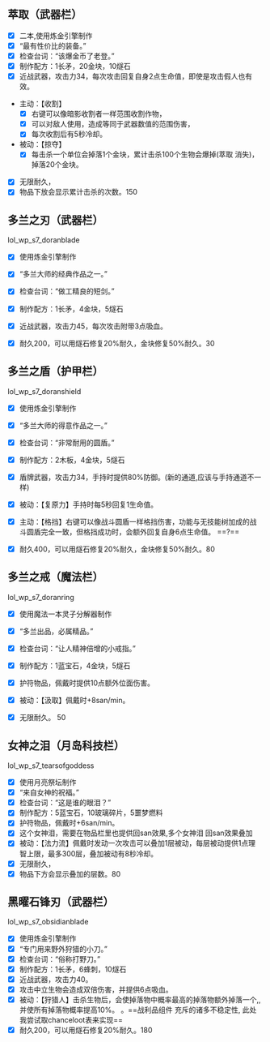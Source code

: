 ## 萃取（武器栏）

- [x] 二本,使用炼金引擎制作
- [x] “最有性价比的装备。”
- [x] 检查台词：“该爆金币了老登。”
- [x] 制作配方：1长矛，20金块，10燧石
- [x] 近战武器，攻击力34，每次攻击回复自身2点生命值，即使是攻击假人也有效。
- 主动：【收割】
    - [x]  右键可以像暗影收割者一样范围收割作物，
    - [x]  可以对敌人使用，造成等同于武器数值的范围伤害，
    - [x]  每次收割后有5秒冷却。
- 被动：【掠夺】
    - [x]  每击杀一个单位会掉落1个金块，累计击杀100个生物会爆掉(萃取 消失)，掉落20个金块。
- [x]  无限耐久，
- [x]  物品下放会显示累计击杀的次数。150

## 多兰之刃（武器栏） 

lol_wp_s7_doranblade
- [x] 使用炼金引擎制作
- [x] “多兰大师的经典作品之一。”
- [x] 检查台词：“做工精良的短剑。”

- [x] 制作配方：1长矛，4金块，5燧石
- [x] 近战武器，攻击力45，每次攻击附带3点吸血。
- [x] 耐久200，可以用燧石修复20%耐久，金块修复50%耐久。30

## 多兰之盾（护甲栏）

lol_wp_s7_doranshield
- [x] 使用炼金引擎制作
- [x] “多兰大师的得意作品之一。”
- [x] 检查台词：“非常耐用的圆盾。”

- [x] 制作配方：2木板，4金块，5燧石
- [x] 盾牌武器，攻击力34，手持时提供80%防御。(新的通道,应该与手持通道不一样)
- [x]  被动：【复原力】手持时每5秒回复1生命值。
- [x]  主动：【格挡】右键可以像战斗圆盾一样格挡伤害，功能与无技能树加成的战斗圆盾完全一致，但格挡成功时，会额外回复自身6点生命值。 ==?==
- [x]  耐久400，可以用燧石修复20%耐久，金块修复50%耐久。80

## 多兰之戒（魔法栏）

lol_wp_s7_doranring
- [x] 使用魔法一本灵子分解器制作
- [x] “多兰出品，必属精品。”
- [x] 检查台词：“让人精神倍增的小戒指。”

- [x] 制作配方：1蓝宝石，4金块，5燧石
- [x] 护符物品，佩戴时提供10点额外位面伤害。
- [x] 被动：【汲取】佩戴时+8san/min。
- [x] 无限耐久。 50

## 女神之泪（月岛科技栏）

lol_wp_s7_tearsofgoddess
- [x] 使用月亮祭坛制作
- [x] “来自女神的祝福。”
- [x] 检查台词：“这是谁的眼泪？”
- [x] 制作配方：5蓝宝石，10玻璃碎片，5噩梦燃料
- [x] 护符物品，佩戴时+6san/min。
- [x] 这个女神泪，需要在物品栏里也提供回san效果,多个女神泪 回san效果叠加
- [x] 被动：【法力流】佩戴时发动一次攻击可以叠加1层被动，每层被动提供1点理智上限，最多300层，叠加被动有8秒冷却。
- [x] 无限耐久，
- [x] 物品下方会显示叠加的层数。80

## 黑曜石锋刃（武器栏）

lol_wp_s7_obsidianblade
- [x] 使用炼金引擎制作
- [x] “专门用来野外狩猎的小刀。”
- [x] 检查台词：“俗称打野刀。”
- [x] 制作配方：1长矛，6蜂刺，10燧石
- [x] 近战武器，攻击力40。
- [x] 攻击中立生物会造成双倍伤害，并提供6点吸血。
- [x] 被动：【狩猎人】击杀生物后，会使掉落物中概率最高的掉落物额外掉落一个,,并使所有掉落物概率提高10%。
。==战利品组件 充斥的诸多不稳定性, 此处我尝试取chanceloot表来实现==
- [x] 耐久200，可以用燧石修复20%耐久。180